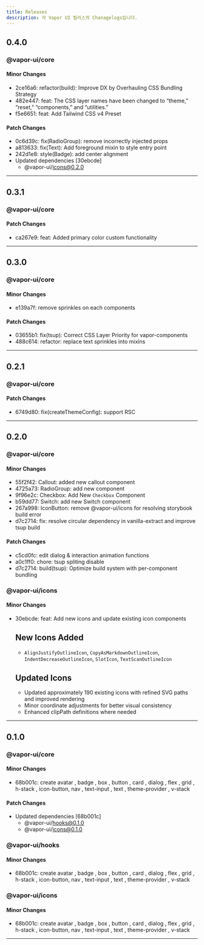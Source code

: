 ```yaml
---
title: Releases
description: 각 Vapor UI 릴리스의 Chanagelogs입니다.
---
```


## 0.4.0

### @vapor-ui/core


#### Minor Changes

- 2ce16a6: refactor(build): Improve DX by Overhauling CSS Bundling Strategy
- 482e447: feat: The CSS layer names have been changed to “theme,” “reset,” “components,” and “utilities.”
- f5e6651: feat: Add Tailwind CSS v4 Preset

#### Patch Changes

- 0c6d39c: fix(RadioGroup): remove incorrectly injected props
- a813633: fix(Text): Add foreground mixin to style entry point
- 242d1e8: style(Badge): add center alignment
- Updated dependencies [30ebcde]
    - @vapor-ui/icons@0.2.0

---

## 0.3.1

### @vapor-ui/core


#### Patch Changes

- ca267e9: feat: Added primary color custom functionality

---

## 0.3.0

### @vapor-ui/core


#### Minor Changes

- e139a7f: remove sprinkles on each components

#### Patch Changes

- 03655b1: fix(tsup): Correct CSS Layer Priority for vapor-components
- 488c614: refactor: replace text sprinkles into mixins

---

## 0.2.1

### @vapor-ui/core


#### Patch Changes

- 6749d80: fix(createThemeConfig): support RSC

---

## 0.2.0

### @vapor-ui/core


#### Minor Changes

- 55f2f42: Callout: added new callout component
- 4725a73: RadioGroup: add new component
- 9f96e2c: Checkbox: Add New `Checkbox` Component
- b59dd77: Switch: add new Switch component
- 267a998: IconButton: remove @vapor-ui/icons for resolving storybook build error
- d7c2714: fix: resolve circular dependency in vanilla-extract and improve tsup build

#### Patch Changes

- c5cd0fc: edit dialog & interaction animation functions
- a0c1ff0: chore: tsup spliting disable
- d7c2714: build(tsup): Optimize build system with per-component bundling

### @vapor-ui/icons


#### Minor Changes

- 30ebcde: feat: Add new icons and update existing icon components

    ## New Icons Added

    - `AlignJustifyOutlineIcon`, `CopyAsMarkdownOutlineIcon`, `IndentDecreaseOutlineIcon`, `SlotIcon`, `TextScanOutlineIcon`

    ## Updated Icons

    - Updated approximately 190 existing icons with refined SVG paths and improved rendering
    - Minor coordinate adjustments for better visual consistency
    - Enhanced clipPath definitions where needed

---

## 0.1.0

### @vapor-ui/core


#### Minor Changes

- 68b001c: create avatar , badge , box , button , card , dialog , flex , grid , h-stack , icon-button, nav , text-input , text , theme-provider , v-stack

#### Patch Changes

- Updated dependencies [68b001c]
    - @vapor-ui/hooks@0.1.0
    - @vapor-ui/icons@0.1.0

### @vapor-ui/hooks


#### Minor Changes

- 68b001c: create avatar , badge , box , button , card , dialog , flex , grid , h-stack , icon-button, nav , text-input , text , theme-provider , v-stack

### @vapor-ui/icons


#### Minor Changes

- 68b001c: create avatar , badge , box , button , card , dialog , flex , grid , h-stack , icon-button, nav , text-input , text , theme-provider , v-stack

---

